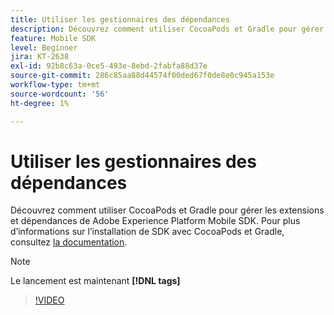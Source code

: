 ```yaml
---
title: Utiliser les gestionnaires des dépendances
description: Découvrez comment utiliser CocoaPods et Gradle pour gérer les extensions et les dépendances de Mobile SDK.
feature: Mobile SDK
level: Beginner
jira: KT-2638
exl-id: 92b8c63a-0ce5-493e-8ebd-2fabfa88d37e
source-git-commit: 286c85aa88d44574f00ded67f0de8e0c945a153e
workflow-type: tm+mt
source-wordcount: '56'
ht-degree: 1%

---
```


# Utiliser les gestionnaires des dépendances

Découvrez comment utiliser CocoaPods et Gradle pour gérer les extensions et dépendances de Adobe Experience Platform Mobile SDK. Pour plus d’informations sur l’installation de SDK avec CocoaPods et Gradle, consultez [la documentation](https://developer.adobe.com/client-sdks/documentation/getting-started/get-the-sdk/).

>[!NOTE]
>
> Le lancement est maintenant **[!DNL tags]**

>[!VIDEO](https://video.tv.adobe.com/v/40319/?learn=on&enablevpops&captions=fre_fr)
